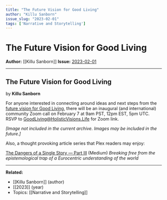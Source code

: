 ```yaml
---
title: "The Future Vision for Good Living"
author: "Killu Sanborn"
issue_slug: "2023-02-01"
tags: ['Narrative and Storytelling']
---
```


# The Future Vision for Good Living

**Author:** [[Killu Sanborn]]
**Issue:** [2023-02-01](https://plex.collectivesensecommons.org/2023-02-01/)

---

## The Future Vision for Good Living
by **Killu Sanborn**

For anyone interested in connecting around ideas and next steps from the [future vision for Good Living](https://holisticvisions.life/), there will be an inaugural (and international) community Zoom call on February 7 at 9am PST, 12pm EST, 5pm UTC. RSVP to [GoodLiving@HolisticVisions.Life](mailto:GoodLiving@HolisticVisions.Life) for Zoom link.

*[Image not included in the current archive. Images may be included in the future.]*

Also, a thought provoking article series that Plex readers may enjoy:

[The Dangers of a Single Story — Part III](https://medium.com/age-of-emergence/the-dangers-of-a-single-story-part-iii-fb56f553144d) (Medium)
*Breaking free from the epistemological trap of a Eurocentric understanding of the world*

---

**Related:**
- [[Killu Sanborn]] (author)
- [[2023]] (year)
- Topics: [[Narrative and Storytelling]]

